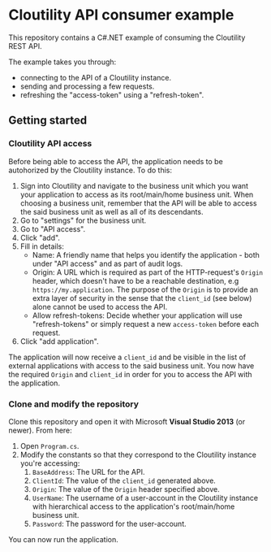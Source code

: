 # Cloutility API consumer example
This repository contains a C#.NET example of consuming the Cloutility REST API.

The example takes you through:

- connecting to the API of a Cloutility instance.
- sending and processing a few requests.
- refreshing the "access-token" using a "refresh-token".


## Getting started

### Cloutility API access
Before being able to access the API, the application needs to be autohorized by the Cloutility instance. To do this:

1. Sign into Cloutility and navigate to the business unit which you want your application to access as its root/main/home business unit. When choosing a business unit, remember that the API will be able to access the said business unit as well as all of its descendants.
1. Go to "settings" for the business unit.
1. Go to "API access".
1. Click "add".
1. Fill in details:
    - Name: A friendly name that helps you identify the application - both under "API access" and as part of audit logs.
    - Origin: A URL which is required as part of the HTTP-request's `Origin` header, which doesn't have to be a reachable destination, e.g `https://my.application`. The purpose of the `Origin` is to provide an extra layer of security in the sense that the `client_id` (see below) alone cannot be used to access the API.
    - Allow refresh-tokens: Decide whether your application will use "refresh-tokens" or simply request a new `access-token` before each request.
1. Click "add application".

The application will now receive a `client_id` and be visible in the list of external applications with access to the said business unit. You now have the required `Origin` and `client_id` in order for you to access the API with the application.


### Clone and modify the repository
Clone this repository and open it with Microsoft **Visual Studio 2013** (or newer). From here:

1. Open `Program.cs`.
1. Modify the constants so that they correspond to the Cloutility instance you're accessing:
    1. `BaseAddress`: The URL for the API.
    1. `ClientId`: The value of the `client_id` generated above.
    1. `Origin`: The value of the `Origin` header specified above.
    1. `UserName`: The username of a user-account in the Cloutility instance with hierarchical access to the application's root/main/home business unit.
    1. `Password`: The password for the user-account.
    
You can now run the application.

